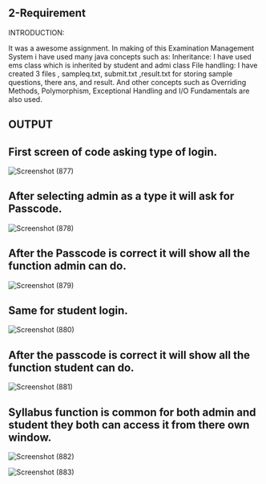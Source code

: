 
## 2-Requirement

INTRODUCTION:

It was a awesome assignment. In making of this Examination 
Management System i have used many java concepts such as:
Inheritance: I have used ems class which is inherited by student
and admi class
File handling: I have created 3 files , sampleq.txt, submit.txt 
,result.txt for storing sample questions, there ans, and result.
And other concepts such as Overriding Methods, Polymorphism, 
Exceptional Handling and I/O Fundamentals are also used.





## OUTPUT

## First screen of code asking type of login.

![Screenshot (877)](https://user-images.githubusercontent.com/62873230/158576244-de7fcc08-fbbc-42b1-a495-528a4f5e106c.png)

## After selecting admin as a type it will ask for Passcode.

![Screenshot (878)](https://user-images.githubusercontent.com/62873230/158576580-be2227da-1d6d-4492-a673-9b2901cee187.png)

## After the Passcode is correct it will show all the function admin can do.

![Screenshot (879)](https://user-images.githubusercontent.com/62873230/158576871-7e784934-bd6d-4ec5-afd6-8c4bafbd05c7.png)

## Same for student login.

![Screenshot (880)](https://user-images.githubusercontent.com/62873230/158577287-b7c75704-d10b-47d2-a12b-c55c463fdd99.png)

## After the passcode is correct it will show all the function student can do.

![Screenshot (881)](https://user-images.githubusercontent.com/62873230/158577496-4ec9a7e3-5993-4fd0-b2a2-902528de8007.png)

## Syllabus function is common for both admin and student they both can access it from there own window.

![Screenshot (882)](https://user-images.githubusercontent.com/62873230/158577988-cc735e31-b976-4939-8036-e3999b99cbf3.png)

![Screenshot (883)](https://user-images.githubusercontent.com/62873230/158578501-ff557cae-9b9b-42a5-8f2f-aab628786962.png)

## 
